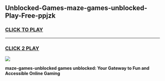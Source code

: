 
## Unblocked-Games-maze-games-unblocked-Play-Free-ppjzk
<h3>
<a href="https://premium76.site?title=maze-games-unblocked&ref=15A">CLICK TO PLAY</a></h3>
<hr>

<h3>
<a href="https://premium76.site?title=maze-games-unblocked&ref=15A">CLICK 2 PLAY</a>
  
</h3>

<a href="https://premium76.site?title=maze-games-unblocked&ref=15A"><img src="https://clearcache.store/games.png"></a>


**maze-games-unblocked games unblocked: Your Gateway to Fun and Accessible Online Gaming**
